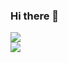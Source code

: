 ### Hi there 👋

<!--
**wavesheep/wavesheep** is a ✨ _special_ ✨ repository because its `README.md` (this file) appears on your GitHub profile.

Here are some ideas to get you started:

- 🔭 I’m currently working on ...
- 🌱 I’m currently learning ...
- 👯 I’m looking to collaborate on ...
- 🤔 I’m looking for help with ...
- 💬 Ask me about ...
- 📫 How to reach me: ...
- 😄 Pronouns: ...
- ⚡ Fun fact: ...
-->

<div>
  <img src="https://github-readme-stats.vercel.app/api?username=wavesheep&count_private=true&show_icons=true&theme=dark" />
</div>

<div>
  <img src="https://github-readme-stats.vercel.app/api/wakatime?username=wavesheep&layout=compact&theme=dark" />
</div>
